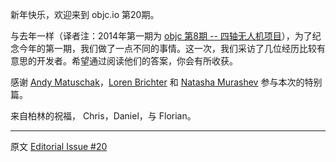 新年快乐，欢迎来到 objc.io 第20期。

与去年一样（译者注：2014年第一期为 [objc 第8期 -- 四轴无人机项目][issue8]），为了纪念今年的第一期，我们做了一点不同的事情。这一次，我们采访了几位经历比较有意思的开发者。希望通过阅读他们的答案，你会有所收获。

感谢 [Andy Matuschak][issue20-1]，[Loren Brichter][issue20-2] 和 [Natasha Murashev][issue20-3] 参与本次的特别篇。

来自柏林的祝福，
Chris，Daniel，与 Florian。

[issue8]:http://objccn.io/issue-8/
[issue20-1]:http://objccn.io/issue-20-1/
[issue20-2]:http://objccn.io/issue-20-2/
[issue20-3]:http://objccn.io/issue-20-3/

---

 

原文 [Editorial Issue #20](http://www.objc.io/issue-20/editorial.html)